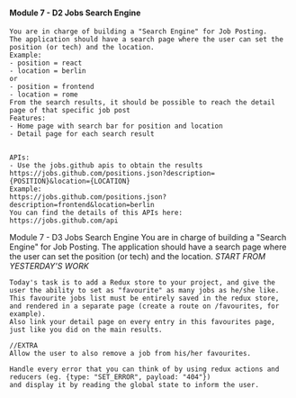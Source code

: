 #### Module 7 - D2 Jobs Search Engine

    You are in charge of building a "Search Engine" for Job Posting.
    The application should have a search page where the user can set the position (or tech) and the location.
    Example:
    - position = react
    - location = berlin
    or
    - position = frontend
    - location = rome
    From the search results, it should be possible to reach the detail page of that specific job post
    Features:
    - Home page with search bar for position and location
    - Detail page for each search result


    APIs:
    - Use the jobs.github apis to obtain the results
    https://jobs.github.com/positions.json?description={POSITION}&location={LOCATION}
    Example:
    https://jobs.github.com/positions.json?description=frontend&location=berlin
    You can find the details of this APIs here:
    https://jobs.github.com/api

Module 7 - D3 Jobs Search Engine
You are in charge of building a "Search Engine" for Job Posting.
The application should have a search page where the user can set the position (or tech) and the location.
_START FROM YESTERDAY'S WORK_

    Today's task is to add a Redux store to your project, and give the user the ability to set as "favourite" as many jobs as he/she like.
    This favourite jobs list must be entirely saved in the redux store, and rendered in a separate page (create a route on /favourites, for example).
    Also link your detail page on every entry in this favourites page, just like you did on the main results.

    //EXTRA
    Allow the user to also remove a job from his/her favourites.

    Handle every error that you can think of by using redux actions and reducers (eg. {type: "SET_ERROR", payload: "404"})
    and display it by reading the global state to inform the user.
